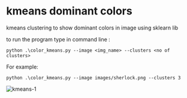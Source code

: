 # kmeans dominant colors
kmeans clustering to show dominant colors in image using sklearn lib

to run the program type in command line :
```
python .\color_kmeans.py --image <img_name> --clusters <no of clusters>
```
For example:
```
python .\color_kmeans.py --image images/sherlock.png --clusters 3
```





![kmeans-1](https://user-images.githubusercontent.com/25743889/46243569-714ad900-c3f3-11e8-960f-aae421099b29.png)
